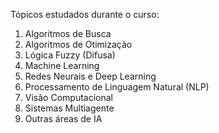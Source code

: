 Tópicos estudados durante o curso:

1. Algoritmos de Busca
2. Algoritmos de Otimização
3. Lógica Fuzzy (Difusa)
4. Machine Learning
5. Redes Neurais e Deep Learning
6. Processamento de Linguagem Natural (NLP)
7. Visão Computacional
8. Sistemas Multiagente
9. Outras áreas de IA